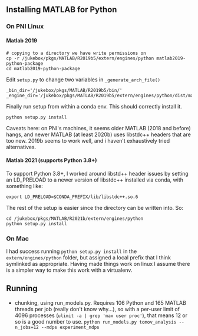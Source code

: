 

## Installing MATLAB for Python

### On PNI Linux

#### Matlab 2019

```
# copying to a directory we have write permissions on
cp -r /jukebox/pkgs/MATLAB/R2019b5/extern/engines/python matlab2019-python-package
cd matlab2019-python-package
```

Edit `setup.py` to change two variables in `_generate_arch_file()`
```
_bin_dir='/jukebox/pkgs/MATLAB/R2019b5/bin/'
_engine_dir='/jukebox/pkgs/MATLAB/R2019b5/extern/engines/python/dist/matlab/engine/'
```

Finally run setup from within a conda env. This should correctly install it.
```
python setup.py install
```

Caveats here: on PNI's machines, it seems older MATLAB (2018 and before) hangs, and newer MATLAB (at least 2020b) uses libstdc++ headers that are too new. 2019b seems to work well, and i haven't exhaustively tried alternatives.

#### Matlab 2021 (supports Python 3.8+)

To support Python 3.8+, I worked around libstd++ header issues by setting an LD_PRELOAD to a newer version of libstdc++ installed via conda, with something like:

```
export LD_PRELOAD=$CONDA_PREFIX/lib/libstdc++.so.6
```

The rest of the setup is easier since the directory can be written into. So:

```
cd /jukebox/pkgs/MATLAB/R2021b/extern/engines/python
python setup.py install
```

### On Mac
I had success running `python setup.py install` in the `extern/engines/python` folder, but assigned a local prefix that I think symlinked as appropriate. Having made things work on linux I assume there is a simpler way to make this work with a virtualenv.

## Running
- chunking, using run_models.py. Requires 106 Python and 165 MATLAB threads per job (really don't know why...), so with a per-user limit of 4096 processes (`ulimit -a | grep 'max user proc'`), that means 12 or so is a good number to use. `python run_models.py tomov_analysis --n_jobs=12 --mdps experiment_mdps`
